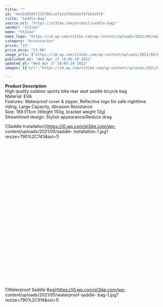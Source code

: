 ```yaml
---
title: ""
id: "4ecb265037235786cce7a2a755bd2e74f163a47b"
title: "Saddle Bag"
source_url: "https://st3ike.com/product/saddle-bag/"
vendor: "St3ike"
make: "St3ike"
make_logo: "https://i0.wp.com/st3ike.com/wp-content/uploads/2021/04/website-logo.png"
category: "Accessories"
price: "21"
price_msrp: "21.00"
image_urls: ["https://i0.wp.com/st3ike.com/wp-content/uploads/2021/04/borsa-sella-web-min.png?fit=900%2C708&ssl=1","https://i0.wp.com/st3ike.com/wp-content/uploads/2021/05/saddle-bag1-min.png?fit=600%2C600&ssl=1","https://i0.wp.com/st3ike.com/wp-content/uploads/2021/05/saddle-bag2-min.png?fit=600%2C600&ssl=1","https://i0.wp.com/st3ike.com/wp-content/uploads/2021/05/saddle-bag3-min.png?fit=600%2C600&ssl=1"]
published_at: "Wed Apr 27 19:05:19 2022"
updated_at: "Wed Apr 27 19:05:19 2022"
images: [{"url":"https://i0.wp.com/st3ike.com/wp-content/uploads/2021/04/borsa-sella-web-min.png?fit=900%2C708&ssl=1","path":"full/14bffd4db13d9fe71bc43f5d65af656449bdc475.jpg","checksum":"a9e4f065bc8c19d7ad4879244f0ea215","status":"downloaded"},{"url":"https://i0.wp.com/st3ike.com/wp-content/uploads/2021/05/saddle-bag1-min.png?fit=600%2C600&ssl=1","path":"full/eddf4549edd8d362494ac35f128c2eb7af1b7fc6.jpg","checksum":"126f74a4ecac8b6ba977bbc021522dde","status":"downloaded"},{"url":"https://i0.wp.com/st3ike.com/wp-content/uploads/2021/05/saddle-bag2-min.png?fit=600%2C600&ssl=1","path":"full/ac187eb11cf332b7e33dbef8cce16b54106282a2.jpg","checksum":"c7c42a1e1833233b300a381dd86c8447","status":"downloaded"},{"url":"https://i0.wp.com/st3ike.com/wp-content/uploads/2021/05/saddle-bag3-min.png?fit=600%2C600&ssl=1","path":"full/ff9aaaf8d792fe46921bced43c1c4b4fff479ee9.jpg","checksum":"df634f0b02651506ad3e096219ae2849","status":"downloaded"}]

---
```

**Product Description**  
High quality outdoor sports bike rear seat saddle bicycle bag  
Material: EVA  
Features: Waterproof cover & zipper, Reflective logo for safe nighttime
riding, Large Capacity, Abrasion Resistance  
Size: 19*9.5*11cm (Weight 150g, bracket weight 12g)  
Streamlined design: Stylish appearance/Reduce drag

![Saddle Installation](https://i0.wp.com/st3ike.com/wp-
content/uploads/2021/05/saddle-
installation-1.jpg?resize=790%2C745&ssl=1)![Saddle
Installation](data:image/svg+xml,%3Csvg%20xmlns='http://www.w3.org/2000/svg'%20viewBox='0%200%20790%20745'%3E%3C/svg%3E)

![Waterproof Saddle Bag](https://i0.wp.com/st3ike.com/wp-
content/uploads/2021/05/waterproof-saddle-
bag-1.jpg?resize=790%2C914&ssl=1)![Waterproof Saddle
Bag](data:image/svg+xml,%3Csvg%20xmlns='http://www.w3.org/2000/svg'%20viewBox='0%200%20790%20914'%3E%3C/svg%3E)

